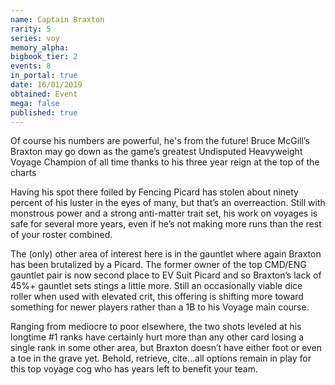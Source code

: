 ```yaml
---
name: Captain Braxton
rarity: 5
series: voy
memory_alpha:
bigbook_tier: 2
events: 8
in_portal: true
date: 16/01/2019
obtained: Event
mega: false
published: true
---
```


Of course his numbers are powerful, he's from the future! Bruce McGill’s Braxton may go down as the game’s greatest Undisputed Heavyweight Voyage Champion of all time thanks to his three year reign at the top of the charts

Having his spot there foiled by Fencing Picard has stolen about ninety percent of his luster in the eyes of many, but that’s an overreaction. Still with monstrous power and a strong anti-matter trait set, his work on voyages is safe for several more years, even if he’s not making more runs than the rest of your roster combined.

The (only) other area of interest here is in the gauntlet where again Braxton has been brutalized by a Picard. The former owner of the top CMD/ENG gauntlet pair is now second place to EV Suit Picard and so Braxton’s lack of 45%+ gauntlet sets stings a little more. Still an occasionally viable dice roller when used with elevated crit, this offering is shifting more toward something for newer players rather than a 1B to his Voyage main course.

Ranging from mediocre to poor elsewhere, the two shots leveled at his longtime #1 ranks have certainly hurt more than any other card losing a single rank in some other area, but Braxton doesn’t have either foot or even a toe in the grave yet. Behold, retrieve, cite…all options remain in play for this top voyage cog who has years left to benefit your team.
